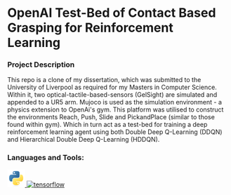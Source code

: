 <h1 align="left">OpenAI Test-Bed of Contact Based Grasping for Reinforcement Learning</h1>

<h3 align="left">Project Description</h3>
<p align="left">
    This repo is a clone of my dissertation, which was submitted to the University of Liverpool 
    as required for my Masters in Computer Science.  Within it, two optical-tactile-based-sensors (GelSight)
    are simulated and appended to a UR5 arm.  Mujoco is used as the simulation environment - a physics extension to
    OpenAi's gym. This platform was utilised to construct the environments Reach, Push, Slide and PickandPlace
    (similar to those found within gym).  Which in turn act as a test-bed for training a deep reinforcement 
    learning agent using both Double Deep Q-Learning (DDQN) and Hierarchical Double Deep Q-Learning (HDDQN).
</p>

<h3 align="left">Languages and Tools:</h3>
<p align="left"> <a href="https://www.python.org" target="_blank" rel="noreferrer"> <img src="https://raw.githubusercontent.com/devicons/devicon/master/icons/python/python-original.svg" alt="python" width="40" height="40"/> </a> <a href="https://www.tensorflow.org" target="_blank" rel="noreferrer"> <img src="https://www.vectorlogo.zone/logos/tensorflow/tensorflow-icon.svg" alt="tensorflow" width="40" height="40"/> </a> </p>
